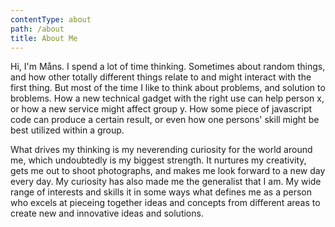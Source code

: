 ```yaml
---
contentType: about
path: /about
title: About Me
---
```

Hi, I'm Måns. I spend a lot of time thinking. Sometimes about random things, and how other totally different things relate to and might interact with the first thing. But most of the time I like to think about problems, and solution to broblems. How a new technical gadget with the right use can help person x, or how a new service might affect group y. How some piece of javascript code can produce a certain result, or even how one persons' skill might be best utilized within a group. 

What drives my thinking is my neverending curiosity for the world around me, which undoubtedly is my biggest strength. It nurtures my creativity, gets me out to shoot photographs, and makes me look forward to a new day every day. My curiosity has also made me the generalist that I am. My wide range of interests and skills it in some ways what defines me as a person who excels at pieceing together ideas and concepts from different areas to create new and innovative ideas and solutions.
